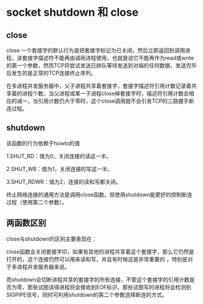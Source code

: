 # socket shutdown 和 close

## close

close 一个套接字的默认行为是把套接字标记为已关闭，然后立即返回到调用进程，该套接字描述符不能再由调用进程使用，也就是说它不能再作为read或write的第一个参数，然而TCP将尝试发送已排队等待发送到对端的任何数据，发送完毕后发生的是正常的TCP连接终止序列。

在多进程并发服务器中，父子进程共享着套接字，套接字描述符引用计数记录着共享着的进程个数，当父进程或某一子进程close掉套接字时，描述符引用计数会相应的减一，当引用计数仍大于零时，这个close调用就不会引发TCP的三路握手断连过程。

## shutdown

 该函数的行为依赖于howto的值

1.SHUT_RD：值为0，关闭连接的读这一半。

2.SHUT_WR：值为1，关闭连接的写这一半。

3.SHUT_RDWR：值为2，连接的读和写都关闭。

终止网络连接的通用方法是调用close函数。但使用shutdown能更好的控制断连过程（使用第二个参数）。

## 两函数区别

close与shutdown的区别主要表现在：

close函数会关闭套接字ID，如果有其他的进程共享着这个套接字，那么它仍然是打开的，这个连接仍然可以用来读和写，并且有时候这是非常重要的 ，特别是对于多进程并发服务器来说。

而shutdown会切断进程共享的套接字的所有连接，不管这个套接字的引用计数是否为零，那些试图读得进程将会接收到EOF标识，那些试图写的进程将会检测到SIGPIPE信号，同时可利用shutdown的第二个参数选择断连的方式。

